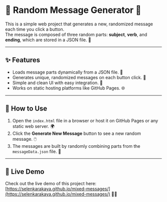 # 🎲 Random Message Generator 🎉

This is a simple web project that generates a new, randomized message each time you click a button.  
The message is composed of three random parts: **subject**, **verb**, and **ending**, which are stored in a JSON file. 📝

---

## ✨ Features

- Loads message parts dynamically from a JSON file. 📂
- Generates unique, randomized messages on each button click. 🔄
- Simple and clean UI with easy integration. 🎨
- Works on static hosting platforms like GitHub Pages. 🌐

---

## 🚀 How to Use

1. Open the `index.html` file in a browser or host it on GitHub Pages or any static web server. 🌍
2. Click the **Generate New Message** button to see a new random message. 🖱️
3. The messages are built by randomly combining parts from the `messageData.json` file. 🧩

---

## 🌟 Live Demo

Check out the live demo of this project here:  
[https://selenkarakaya.github.io/mixed-messages/](https://selenkarakaya.github.io/mixed-messages/) 👀✨
